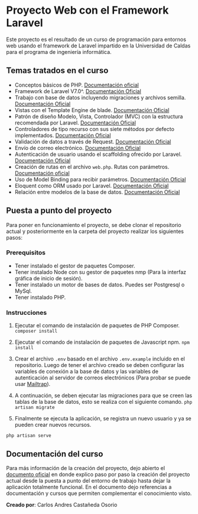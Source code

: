 # Proyecto Web con el Framework Laravel

Este proyecto es el resultado de un curso de programación para entornos web usando el framework de Laravel impartido en la Universidad de Caldas para el programa de ingeniería informática.

## Temas tratados en el curso

- Conceptos básicos de PHP. [Documentación oficial](https://www.php.net/)
- Framework de Laravel V7.0^. [Documentación Oficial](https://laravel.com/docs/7.x)
- Trabajo con base de datos incluyendo migraciones y archivos semilla. [Documentación Oficial](https://laravel.com/docs/7.x/database)
- Vistas con el Template Engine de blade. [Documentación Oficial](https://laravel.com/docs/7.x/views)
- Patrón de diseño Modelo, Vista, Controlador (MVC) con la estructura recomendada por Laravel. [Documentación Oficial](https://laravel.com/docs/7.x/structure)
- Controladores de tipo recurso con sus siete métodos por defecto implementados. [Documentación Oficial](https://laravel.com/docs/7.x/controllers)
- Validación de datos a través de Request. [Documentación Oficial](https://laravel.com/docs/7.x/validation#creating-form-requests)
- Envío de correo electrónico. [Documentación Oficial](https://laravel.com/docs/7.x/mail)
- Autenticación de usuario usando el scaffolding ofrecido por Laravel. [Documentación Oficial](https://laravel.com/docs/7.x/authentication)
- Creación de rutas en el archivo `web.php`. Rutas con parámetros. [Documentación oficial](https://laravel.com/docs/7.x/routing)
- Uso de Model Binding para recibir parámetros. [Documentación Oficial](https://laravel.com/docs/7.x/routing#route-model-binding)
- Eloquent como ORM usado por Laravel. [Documentación Oficial](https://laravel.com/docs/7.x/eloquent)
- Relación entre modelos de la base de datos. [Documentación Oficial](https://laravel.com/docs/7.x/eloquent-relationships)

## Puesta a punto del proyecto

Para poner en funcionamiento el proyecto, se debe clonar el repositorio actual y posteriormente en la carpeta del proyecto realizar los siguientes pasos:

### Prerequisitos

- Tener instalado el gestor de paquetes Composer.
- Tener instalado Node con su gestor de paquetes nmp (Para la interfaz gráfica de inicio de sesión).
- Tener instalado un motor de bases de datos. Puedes ser Postgresql o MySql.
- Tener instalado PHP.

### Instrucciones

1. Ejecutar el comando de instalación de paquetes de PHP Composer.
   `composer install`

2. Ejecutar el comando de instalación de paquetes de Javascript npm.
   `npm install`

3. Crear el archivo `.env` basado en el archivo `.env.example` incluido en el repositorio. Luego de tener el archivo creado se deben configurar las variables de conexión a la base de datos y las variables de autenticación al servidor de correos electrónicos (Para probar se puede usar [Mailtrap](https://mailtrap.io/)).

4. A continuación, se deben ejecutar las migraciones para que se creen las tablas de la base de datos, esto se realiza con el siguiente comando.
   `php artisan migrate`

5. Finalmente se ejecuta la aplicación, se registra un nuevo usuario y ya se pueden crear nuevos recursos.

`php artisan serve`

## Documentación del curso

Para más información de la creación del proyecto, dejo abierto el [documento oficial](https://docs.google.com/document/d/1-KdYgFyCFy1WHatkPmzu7eqYMPBOyOZ9-RKSQrciv_I/edit?usp=sharing) en donde explico paso por paso la creación del proyecto actual desde la puesta a punto del entorno de trabajo hasta dejar la aplicación totalmente funcional. En el documento dejo referencias a documentación y cursos que permiten complementar el conocimiento visto.

**Creado por**: Carlos Andres Castañeda Osorio
